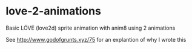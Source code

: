 # love-2-animations
Basic LÖVE (love2d) sprite animation with anim8 using 2 animations

See http://www.godofgrunts.xyz/75 for an explantion of why I wrote this
